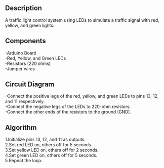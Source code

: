 ## Description
A traffic light control system using LEDs to simulate a traffic signal with red, yellow, and green lights.

## Components
-Arduino Board \
-Red, Yellow, and Green LEDs \
-Resistors (220 ohms) \
-Jumper wires

## Circuit Diagram
-Connect the positive legs of the red, yellow, and green LEDs to pins 13, 12, and 11 respectively. \
-Connect the negative legs of the LEDs to 220-ohm resistors. \
-Connect the other ends of the resistors to the ground (GND).

## Algorithm
1.Initialize pins 13, 12, and 11 as outputs. \
2.Set red LED on, others off for 5 seconds. \
3.Set yellow LED on, others off for 2 seconds. \
4.Set green LED on, others off for 5 seconds. \
5.Repeat the loop.
